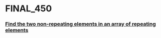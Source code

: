 # FINAL_450
<h3><a href = "https://www.geeksforgeeks.org/problems/finding-the-numbers0215/1">Find the two non-repeating elements in an array of repeating elements</a></h2>
<h3><a href=""></a></h2>
<h3><a href=""></a></h2>
<h3><a href=""></a></h2>
<h3><a href=""></a></h2>
<h3><a href=""></a></h2>
<h3><a href=""></a></h2>
<h3><a href=""></a></h2>

